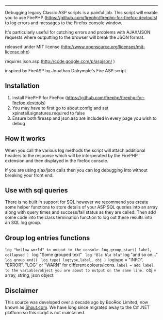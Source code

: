 ----------------------------------------------------------------------------------
Debugging legacy Classic ASP scripts is a painful job.  This script will enable
you to use FirePHP (https://github.com/firephp/firephp-for-firefox-devtools) to 
log errors and messages to the Firefox console window.

It's particularly useful for catching errors and problems with AJAX/JSON requests
where outputting to the browser will break the JSON format.

released under MIT license (http://www.opensource.org/licenses/mit-license.php)

requires json.asp (http://code.google.com/p/aspjson/ )

inspired by FireASP by Jonathan Dalrymple's Fire ASP script


## Installation

1. Install FirePHP for FireFox (https://github.com/firephp/firephp-for-firefox-devtools)
2. You may have to first go to about:config and set xpinstall.signatures.required to false
3. Ensure both fireasp and json.asp are included in every page you wish to debug

## How it works

When you call the various log methods the script will attach additional headers to the 
response which will be interperated by the FirePHP extension and then displayed in
the firefox console.

If you are using ajax/json calls then you can log debugging into without breaking your 
front end.

## Use with sql queries

There is no built in support for SQL however we recommend you create some helper functions to store details of your ASP SQL queries into an array along with query times and success/fail status as they are called.  Then add some code into the class termination function to log out these results into an SQL log group.

## Group log entries functions

`log "hellow world" to output to the console
`
`log_group_start( label, collapsed )
`  log "Some grouped text"
`  log "Bla bla bla"
`  log "and so on..."
`log_group_end()
`
`log_type( logtype,label, obj )
`logtype = "INFO", "ERROR", "LOG" or "WARN" for different colours/icons.
`label = add label to the variable/object you are about to output on the same line.
`obj = array, string, json object


## Disclaimer
This source was developed over a decade ago by BooRoo Limited, now known as [Shout.com](https://Shout.com).  We have long since migrated away to the C# .NET platform so this script is not maintained.  
